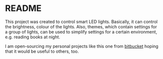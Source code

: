 # README #

This project was created to control smart LED lights. Basically, it can control the brightness, colour of the lights. Also, themes, which contain settings for a group of lights, can be used to simplify settings for a certain environment, e.g. reading books at night.

I am open-sourcing my personal projects like this one from [bitbucket](bitbucket.org) hoping that it would be useful to others, too.
